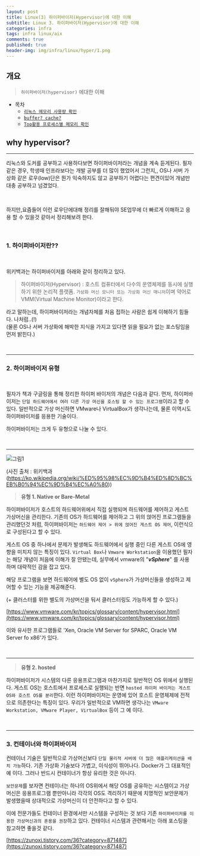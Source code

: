 ```yaml
---
layout: post
title: Linux(3) 하이퍼바이저(Hypervisor)에 대한 이해 
subtitle: Linux 3. 하이퍼바이저(Hypervisor)에 대한 이해
categories: infra
tags: infra linux/aix
comments: true
published: true
header-img: img/infra/linux/hyper/1.png
---
```


## 개요
> `하이퍼바이저(hypervisor)` 에대한 이해
  
- 목차
	- [`리눅스 메모리 사용량 확인`](#리눅스-메모리-사용량)
	- [`buffer? cache?`](#buffer-cache)
	- [`Top활용 프로세스별 메모리 확인`](#top활용-프로세스별-메모리-확인)
  
## why hypervisor?
---
리눅스와 도커를 공부하고 사용하다보면 하이퍼바이저라는 개념을 계속 듣게된다. 필자같은 경우, 학생때 인프라보다는 개발 공부를 더 많이 했었어서 그런지,, OS나 서버 가상화 같은 로우(low)단은 뭔가 익숙하지도 않고 공부하기 어렵다는 편견이있어 개념만 대충 공부하고 넘겼었다.

<br>

하지만,요즘들어 이런 로우단에대해 정리를 잘해둬야 SE업무에 더 빠르게 이해하고 응용 할 수 있을것 같아서 정리해보려 한다.

<br>


### **1\. 하이퍼바이저란??**

<br>

위키백과는 하이퍼바이저를 아래와 같이 정리하고 있다.

> 하이퍼바이저(Hypervisor) : 호스트 컴퓨터에서 다수의 운영체제를 동시에 실행하기 위한 논리적 플랫폼. `가상화 머신 모니터 또는 가상화 머신 매니저`이며 약어로 VMM(Virtual Machine Monitor)이라고 한다.

라고 말하는데, 하이퍼바이저라는 개념자체를 처음 접하는 사람은 쉽게 이해하기 힘들다. 나처럼..(!)  
(물론 OS나 서버 가상화에 해박한 지식을 가지고 있다면 읽을 필요가 없는 포스팅임을 먼저 밝힌다.)

<br>

---
### **2\. 하이퍼바이저 유형**

<br>

필자가 책과 구글링을 통해 정리한 하이퍼 바이저의 개념은 다음과 같다. 먼저, 하이퍼바이저는 `단일 하드웨어에서 여러 다른 가상 머신을 호스팅 할 수 있는 프로그램`이라고 할 수 있다. 일반적으로 가상 머신하면 VMware나 VirtualBox가 생각나는데, 물론 이역시도 하이퍼바이저를 응용한 기술이다.

하이퍼바이저는 크게 두 유형으로 나눌 수 있다.

<br>

---

![그림1](https://cdn.jsdelivr.net/gh/zunoxi/zunoxi.github.io/assets/img/infra/linux/hyper/2.png)

(사진 출처 : 위키백과 (https://ko.wikipedia.org/wiki/%ED%95%98%EC%9D%B4%ED%8D%BC%EB%B0%94%EC%9D%B4%EC%A0%80))


> **유형 1. Native or Bare-Metal**

하이퍼바이저가 호스트의 하드웨어위에서 직접 실행되며 하드웨어를 제어하고 게스트 가상머신을 관리한다. 기존의 OS가 하드웨어를 제어하고 그 위의 얹어진 프로그램들을 관리했던것 처럼, 하이퍼바이저는 `하드웨어 제어 > 위에 얹어진 게스트 OS 제어`, 이런식으로 구성된다고 할 수 있다.

게스트 OS 중 하나에서 문제가 발생해도 하드웨어에서 실행 중인 다른 게스트 OS에 영향을 미치지 않는 특징이 있다. `Virtual Box`나 `Vmware Workstation`을 이용했던 필자는 해당 개념이 처음에 이해가 잘 안됐는데, 실무에서 vmware의 "_**vSphere**_" 를 사용하며 대략적인 감을 잡고 있다.

해당 프로그램을 보면 하드웨어에 별도 OS 없이 `vSphere`가 가상머신들을 생성하고 제어할 수 있는 기능을 제공해준다.

(+ 클러스터를 위한 별도의 가상머신을 둬서 클러스터링도 가능하게 할 수 있다.)

[https://www.vmware.com/kr/topics/glossary/content/hypervisor.html](https://www.vmware.com/kr/topics/glossary/content/hypervisor.html)

이와 유사한 프로그램들로 'Xen, Oracle VM Server for SPARC, Oracle VM Server fo x86'가 있다.

<br>

---

> **유형 2. hosted**

하이퍼바이저가 시스템의 다른 응용프로그램과 마찬가지로 일반적인 OS 위에서 실행된다. 게스트 OS는 호스트에서 프로세스로 실행되는 반면 `hosted 하이퍼 바이저는 게스트 OS와 호스트 OS를 분리`한다. 이런 하이퍼바이저는 운영에 있어 호스트 운영체제에 전적으로 의존한다는 특징이 있다. 우리가 일반적으로 VM하면 생각나는 `VMware Workstation, VMware Player, VirtualBox` 등이 그 예 이다.

<br>

---

### **3\. 컨테이너와 하이퍼바이저**

컨테이너 기술은 일반적으로 가상머신보다 `단일 물리적 서버에 더 많은 애플리케이션을 배치 가능`하다. 기존 가상화 기술보다 가볍고, 이식성이 뛰어나다. Docker가 그 대표적인 예 이다. 그러나 반드시 컨테이너가 항상 유리한 것은 아니다. 

`보안문제`를 보자면 컨테이너는 하나의 OS위에서 해당 OS를 공유하는 시스템이고 가상머신은 응용프로그램 뿐만아니라 각각의 OS도 격리하기 때문에 치명적인 보안문제가 발생했을때 상대적으로 가상머신이 더 안전하다고 할 수 있다.

이에 전문가들도 컨테이너 환경에서만 시스템을 구성하는 것 보다 기존 `하이퍼바이저를 이용한 가상머신과의 혼용을 권장`하고 있다. 컨테이너 시스템과 관련해서는 아래 포스팅을 참고하면 좋을것 같다.

[https://zunoxi.tistory.com/36?category=871487](https://zunoxi.tistory.com/36?category=871487)

